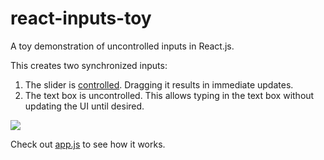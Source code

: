 # react-inputs-toy
A toy demonstration of uncontrolled inputs in React.js.

This creates two synchronized inputs:

1. The slider is [controlled][]. Dragging it results in immediate updates.
2. The text box is uncontrolled. This allows typing in the text box without
   updating the UI until desired.

![][gif]

Check out [app.js][] to see how it works.

[gif]: animation.gif
[controlled]: http://facebook.github.io/react/docs/forms.html#controlled-components
[app.js]: app/scripts/app.js
